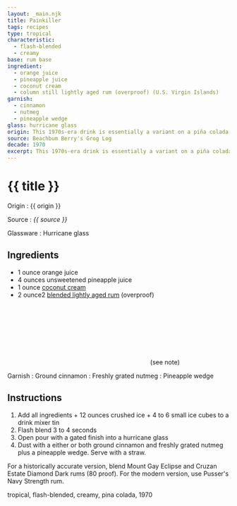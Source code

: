 ```yaml
---
layout: _main.njk
title: Painkiller
tags: recipes
type: tropical
characteristic:
  - flash-blended
  - creamy
base: rum base
ingredient:
  - orange juice
  - pineapple juice
  - coconut cream
  - column still lightly aged rum (overproof) (U.S. Virgin Islands)
garnish:
  - cinnamon
  - nutmeg
  - pineapple wedge
glass: hurricane glass
origin: This 1970s-era drink is essentially a variant on a piña colada. According to Jeff Berry, it was invented in 1971 by George and Marie Myrick, owners of the Soggy Dollar Bar in the U.S. Virgin Islands. Other sources claim it was invented by subsequent Soggy Dollar owner Daphne Henderson later in the decade. Originally made with a blend of Mount Gay and Cruzan Dark rums, it was later trademarked and reformulated by the distiller of Pusser’s Navy Strength rum, a brand that did not exist until a decade after the drink’s invention.
source: Beachbum Berry's Grog Log
decade: 1970
excerpt: This 1970s-era drink is essentially a variant on a piña colada. According to Jeff Berry, it was invented in 1971 by George and Marie Myrick, owners of the Soggy Dollar Bar in the U.S. Virgin Islands. Other sources claim it was invented by subsequent Soggy Dollar owner Daphne Henderson later in the decade.
---
```


<!-- markdownlint-disable MD025 -->
# {{ title }}
<!-- markdownlint-enable MD025 -->

Origin
  : {{ origin }}

Source
  : <cite><span data-pagefind-filter="Source">{{ source }}</span></cite>

Glassware
  : <span data-pagefind-filter="Glassware">Hurricane glass</span>

## Ingredients

- 1 ounce orange juice
- 4 ounces unsweetened pineapple juice
- 1 ounce [coconut cream](/mixes/coconut-cream)
- 2 ounce2 [blended lightly aged rum](/rums/04-rum-blended-lightly-aged/) (overproof)<icon-l space="1em" class="bigger" label="(2)"><span class="with-icon"><svg class="icon"><use href="/assets/images/icons/circle-2.svg#circle-2"></use></svg></span></icon-l><span class="after-icon"></span>(see note)

Garnish
  : Ground cinnamon
  : Freshly grated nutmeg
  : Pineapple wedge

## Instructions

1. Add all ingredients + 12 ounces crushed ice + 4 to 6 small ice cubes to a drink mixer tin
2. Flash blend 3 to 4 seconds
3. Open pour with a gated finish into a hurricane glass
4. Dust with a either or both ground cinnamon and freshly grated nutmeg plus a pineapple wedge. Serve with a straw.

<tiki-callout type="note">

  For a historically accurate version, blend Mount Gay Eclipse and Cruzan Estate Diamond Dark rums (80 proof). For the modern version, use Pusser's Navy Strength rum.

</tiki-callout>

<div
  class="sr-only"
  data-cat[0]="Drink"
  data-type[0]="Tropical"
  data-char[0]="Flash-blended"
  data-char[1]="Creamy"
  data-base[0]="Rum/Cane spirits"
  data-ingredient[0]="Orange juice"
  data-ingredient[1]="Pineapple juice, unsweetened"
  data-ingredient[2]="Coconut cream"
  data-ingredient[3]="Column still lightly aged rum"
  data-ingredient[4]="Column still lightly aged rum (overproof) (U.S. Virgin Islands)"
  data-pantry[0]="Cinnamon, ground"
  data-pantry[1]="Nutmeg, grated"
  data-pantry[2]="Pineapple wedge"
  data-origin[0]="Soggy Dollar Bar, U.S. Virgin Islands"
  data-origin[1]="George & Marie Myrick"
  data-origin[2]="Daphne Henderson"
  data-decade[0]="1970"
  data-pagefind-filter="
    Category[data-cat[0]],
    Type[data-type[0]],
    Characteristic[data-char[0]],
    Base[data-base[0]],
    Ingredient[data-ingredient[0]],
    Ingredient[data-ingredient[1]],
    Ingredient[data-ingredient[2]],
    Ingredient[data-ingredient[3]],
    Ingredient[data-ingredient[4]],
    Pantry[data-pantry[0]],
    Pantry[data-pantry[1]],
    Pantry[data-pantry[2]],
    Juice[data-ingredient[0]],
    Juice[data-ingredient[1]],
    Batter[data-ingredient[2]],
    Liquor[data-ingredient[3]],
    Liquor[data-ingredient[4]],
    Garnish[data-pantry[0]],
    Garnish[data-pantry[1]],
    Garnish[data-pantry[2]],
    Origin[data-origin[0]],
    Origin[data-origin[1]],
    Origin[data-origin[2]],
    Decade[data-decade[0]]
  "
>
</div>

<div class="keywords" aria-hidden>tropical, flash-blended, creamy, pina colada, 1970</div>
